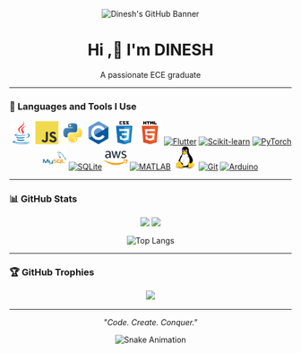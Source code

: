 <!-- Banner -->
<p align="center">
  <img src="https://raw.githubusercontent.com/20501A0407/20501A0407/main/assets/banner.png" alt="Dinesh's GitHub Banner" />
</p>

<!-- Intro -->
<h1 align="center">Hi ,👋 I'm DINESH</h1>
<p align="center">A passionate ECE graduate</p>

---

### 🚀 Languages and Tools I Use

<p align="center">
  <a href="#"><img src="https://raw.githubusercontent.com/devicons/devicon/master/icons/java/java-original.svg" width="42" height="42" alt="Java"/></a>
  <a href="#"><img src="https://raw.githubusercontent.com/devicons/devicon/master/icons/javascript/javascript-original.svg" width="42" height="42" alt="JavaScript"/></a>
  <a href="#"><img src="https://raw.githubusercontent.com/devicons/devicon/master/icons/python/python-original.svg" width="42" height="42" alt="Python"/></a>
  <a href="#"><img src="https://raw.githubusercontent.com/devicons/devicon/master/icons/c/c-original.svg" width="42" height="42" alt="C"/></a>
  <a href="#"><img src="https://raw.githubusercontent.com/devicons/devicon/master/icons/css3/css3-original-wordmark.svg" width="42" height="42" alt="CSS"/></a>
  <a href="#"><img src="https://raw.githubusercontent.com/devicons/devicon/master/icons/html5/html5-original-wordmark.svg" width="42" height="42" alt="HTML"/></a>
  <a href="#"><img src="https://www.vectorlogo.zone/logos/flutterio/flutterio-icon.svg" width="42" height="42" alt="Flutter"/></a>
  <a href="#"><img src="https://upload.wikimedia.org/wikipedia/commons/0/05/Scikit_learn_logo_small.svg" width="42" height="42" alt="Scikit-learn"/></a>
  <a href="#"><img src="https://www.vectorlogo.zone/logos/pytorch/pytorch-icon.svg" width="42" height="42" alt="PyTorch"/></a>
  <a href="#"><img src="https://raw.githubusercontent.com/devicons/devicon/master/icons/mysql/mysql-original-wordmark.svg" width="42" height="42" alt="MySQL"/></a>
  <a href="#"><img src="https://www.vectorlogo.zone/logos/sqlite/sqlite-icon.svg" width="42" height="42" alt="SQLite"/></a>
  <a href="#"><img src="https://raw.githubusercontent.com/devicons/devicon/master/icons/amazonwebservices/amazonwebservices-original-wordmark.svg" width="42" height="42" alt="AWS"/></a>
  <a href="#"><img src="https://upload.wikimedia.org/wikipedia/commons/2/21/Matlab_Logo.png" width="42" height="42" alt="MATLAB"/></a>
  <a href="#"><img src="https://raw.githubusercontent.com/devicons/devicon/master/icons/linux/linux-original.svg" width="42" height="42" alt="Linux"/></a>
  <a href="#"><img src="https://www.vectorlogo.zone/logos/git-scm/git-scm-icon.svg" width="42" height="42" alt="Git"/></a>
  <a href="#"><img src="https://cdn.worldvectorlogo.com/logos/arduino-1.svg" width="42" height="42" alt="Arduino"/></a>
</p>

---

### 📊 GitHub Stats

<p align="center">
  <img src="https://github-readme-stats.vercel.app/api?username=20501A0407&show_icons=true&theme=radical" height="180em"/>
  <img src="https://github-readme-streak-stats.herokuapp.com/?user=20501A0407&theme=radical" height="180em"/>
</p>

<p align="center">
  <img src="https://github-readme-stats.vercel.app/api/top-langs?username=20501A0407&show_icons=true&locale=en&layout=compact&theme=radical" alt="Top Langs" />
</p>

---

### 🏆 GitHub Trophies

<p align="center">
  <img src="https://github-profile-trophy.vercel.app/?username=20501A0407&theme=radical&margin-w=15&margin-h=15" />
</p>

---

<p align="center">
  <i>"Code. Create. Conquer."</i>
</p>


<p align="center">
  <img src="https://20501A0407.github.io/20501A0407/snake.svg" alt="Snake Animation" />
</p>

